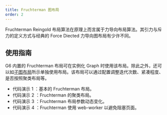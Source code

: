```yaml
---
title: Fruchterman 图布局
order: 2
---
```


Fruchterman Reingold 布局算法在原理上而言属于力导向布局算法。其引力与斥力的定义方式与经典的 Force Diected 力导向图布局有少许不同。

## 使用指南

G6 内置的 Fruchterman 布局可在实例化 Graph 时使用该布局。除此之外，还可以如[子图布局](/zh/docs/manual/middle/layout/#%E5%AD%90%E5%9B%BE%E5%B8%83%E5%B1%80)所示单独使用布局。该布局可以通过配置调整迭代次数、紧凑程度、是否按照聚类布局等。

- 代码演示 1 ：基本的 Fruchterman 布局。
- 代码演示 2 ：Fruchterman 的聚类布局。
- 代码演示 3 ：Fruchterman 布局参数动态变化。
- 代码演示 4 ：Fruchterman 使用 web-worker 以避免阻塞页面。
